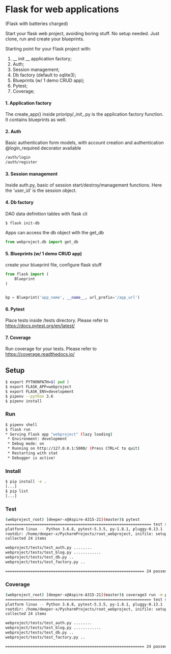 # Flask for web applications 
(Flask with batteries charged)

Start your flask web project, avoiding boring stuff. 
No setup needed. Just clone, run and create your blueprints.

Starting point for your Flask project with:
1. __ init __ application factory;
2. Auth;
3. Session management;
4. Db factory (default to sqlite3); 
5. Blueprints (w/ 1 demo CRUD app); 
6. Pytest; 
7. Coverage;

#### 1. Application factory
The create_app() inside prioripy/\__init__.py is the application factory function.
It contains blueprints as well.

#### 2. Auth
Basic authentication form models, with account creation and authentication
@login_required decorator available
```bash
/auth/login
/auth/register
```

#### 3. Session management
Inside auth.py, basic of session start/destroy/management functions. 
Here the 'user_id' is the session object.  

#### 4. Db factory 
DAO data definition tables with flask cli
```bash
$ flask init-db
``` 
Apps can access the db object with the get_db
```python
from webproject.db import get_db
```

#### 5. Blueprints (w/ 1 demo CRUD app)
create your blueprint file, configure flask stuff

```python
from flask import (
    Blueprint
)


bp = Blueprint('app_name', __name__, url_prefix='/app_url')
```
 
#### 6. Pytest 
Place tests inside /tests directory.
Please refer to https://docs.pytest.org/en/latest/


#### 7. Coverage
Run coverage for your tests.
Please refer to https://coverage.readthedocs.io/


## Setup

```bash
$ export PYTHONPATH=$( pwd )
$ export FLASK_APP=webproject
$ export FLASK_ENV=development
$ pipenv --python 3.6
$ pipenv install
```


### Run

```bash
$ pipenv shell
$ flask run
* Serving Flask app "webproject" (lazy loading)
 * Environment: development
 * Debug mode: on
 * Running on http://127.0.0.1:5000/ (Press CTRL+C to quit)
 * Restarting with stat
 * Debugger is active!

```

### Install

```bash
$ pip install -e .
[...]
$ pip list
[...]

```

### Test

```bash
(webproject_root) [deeper-x@Aspire-A315-21](master)$ pytest 
================================================================ test session starts =================================================================
platform linux -- Python 3.6.8, pytest-5.3.5, py-1.8.1, pluggy-0.13.1
rootdir: /home/deeper-x/PycharmProjects/root_webproject, inifile: setup.cfg
collected 24 items                                                                                                                                   

webproject/tests/test_auth.py ........                                                                                                           [ 33%]
webproject/tests/test_blog.py ............                                                                                                       [ 83%]
webproject/tests/test_db.py ..                                                                                                                   [ 91%]
webproject/tests/test_factory.py ..                                                                                                              [100%]

============================================================= 24 passed in 3.37 seconds ==============================================================
```

### Coverage

```bash
(webproject_root) [deeper-x@Aspire-A315-21](master)$ coverage3 run -m pytest
================================================================ test session starts =================================================================
platform linux -- Python 3.6.8, pytest-5.3.5, py-1.8.1, pluggy-0.13.1
rootdir: /home/deeper-x/PycharmProjects/root_webproject, inifile: setup.cfg
collected 24 items                                                                                                                                   

webproject/tests/test_auth.py ........                                                                                                           [ 33%]
webproject/tests/test_blog.py ............                                                                                                       [ 83%]
webproject/tests/test_db.py ..                                                                                                                   [ 91%]
webproject/tests/test_factory.py ..                                                                                                              [100%]

============================================================= 24 passed in 3.28 seconds ==============================================================
```
